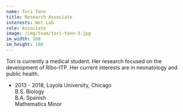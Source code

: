 ```yaml
---
name: Tori Tonn
title: Research Associate
interests: Wet Lab
role: Associate
image: /img/team/tori-tonn-3.jpg
im_width: 160
im_height: 160
---
```

Tori is currently a medical student. Her research focused on the development of Ribo-ITP. Her current interests are in neonatology and public health. 

* 2013 - 2018, Loyola University, Chicago   
B.S. Biology  
B.A. Spanish  
Mathematics Minor     
